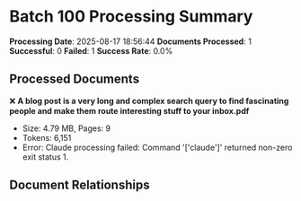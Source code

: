 # Batch 100 Processing Summary

**Processing Date**: 2025-08-17 18:56:44
**Documents Processed**: 1
**Successful**: 0
**Failed**: 1
**Success Rate**: 0.0%

## Processed Documents

❌ **A blog post is a very long and complex search query to find fascinating people and make them route interesting stuff to your inbox.pdf**
   - Size: 4.79 MB, Pages: 9
   - Tokens: 6,151
   - Error: Claude processing failed: Command '['claude']' returned non-zero exit status 1.

## Document Relationships
